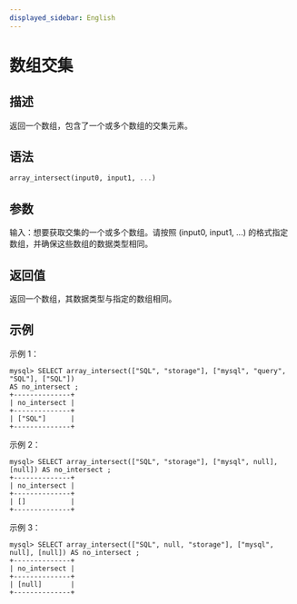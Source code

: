 ```yaml
---
displayed_sidebar: English
---
```


# 数组交集

## 描述

返回一个数组，包含了一个或多个数组的交集元素。

## 语法

```Haskell
array_intersect(input0, input1, ...)
```

## 参数

输入：想要获取交集的一个或多个数组。请按照 (input0, input1, ...) 的格式指定数组，并确保这些数组的数据类型相同。

## 返回值

返回一个数组，其数据类型与指定的数组相同。

## 示例

示例 1：

```Plain
mysql> SELECT array_intersect(["SQL", "storage"], ["mysql", "query", "SQL"], ["SQL"])
AS no_intersect ;
+--------------+
| no_intersect |
+--------------+
| ["SQL"]      |
+--------------+
```

示例 2：

```Plain
mysql> SELECT array_intersect(["SQL", "storage"], ["mysql", null], [null]) AS no_intersect ;
+--------------+
| no_intersect |
+--------------+
| []           |
+--------------+
```

示例 3：

```Plain
mysql> SELECT array_intersect(["SQL", null, "storage"], ["mysql", null], [null]) AS no_intersect ;
+--------------+
| no_intersect |
+--------------+
| [null]       |
+--------------+
```
